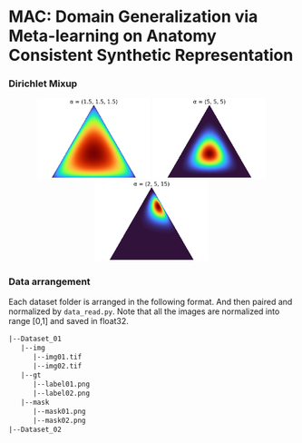 # MAC: Domain Generalization via Meta-learning on Anatomy Consistent Synthetic Representation 

### Dirichlet Mixup
<p align="center">
  <img src="/assets/Dirichlet(1.5,1.5,1.5).png" width="200" />
  <img src="/assets/Dirichlet(5,5,5).png" width="200" /> 
  <img src="/assets/Dirichlet(2,5,15).png" width="200" />
</p>

### Data arrangement
Each dataset folder is arranged in the following format. And then paired and normalized by ```data_read.py```. Note that all the images are normalized into range [0,1] and saved in float32. 
```
|--Dataset_01
   |--img
      |--img01.tif
      |--img02.tif
   |--gt
      |--label01.png
      |--label02.png
   |--mask
      |--mask01.png
      |--mask02.png
|--Dataset_02      
```
